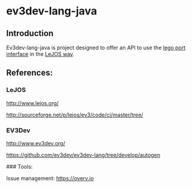 # ev3dev-lang-java
## Introduction
Ev3dev-lang-java is project designed to offer an API to use the [lego port interface](http://www.ev3dev.org/docs/drivers/lego-port-class/) in the [LeJOS way](http://www.lejos.org/). 

## References:

### LeJOS

http://www.lejos.org/

http://sourceforge.net/p/lejos/ev3/code/ci/master/tree/

### EV3Dev

http://www.ev3dev.org/

https://github.com/ev3dev/ev3dev-lang/tree/develop/autogen

### Tools:

Issue management: https://overv.io